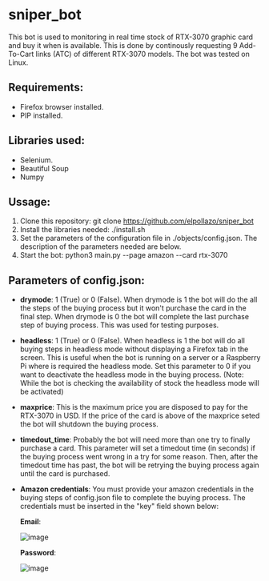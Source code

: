 # sniper_bot

This bot is used to monitoring in real time stock of RTX-3070 graphic card and buy it when is available. This is done by continously requesting 9 Add-To-Cart links (ATC) of different RTX-3070 models. The bot was tested on Linux.

## Requirements:
- Firefox browser installed.
- PIP installed.

## Libraries used:
- Selenium.
- Beautiful Soup
- Numpy

## Ussage:

1. Clone this repository: git clone https://github.com/elpollazo/sniper_bot
2. Install the libraries needed: ./install.sh
3. Set the parameters of the configuration file in ./objects/config.json. The description of the parameters needed are below.
4. Start the bot: python3 main.py --page amazon --card rtx-3070

## Parameters of config.json:

- **drymode**: 1 (True) or 0 (False). When drymode is 1 the bot will do the all the steps of the buying process but it won't purchase the card in the final step. When drymode is 0 the bot will complete the last purchase step of buying process. This was used for testing purposes.
- **headless**: 1 (True) or 0 (False). When headless is 1 the bot will do all buying steps in headless mode without displaying a Firefox tab in the screen. This is useful when the bot is running on a server or a Raspberry Pi where is required the headless mode. Set this parameter to 0 if you want to deactivate the headless mode in the buying process. (Note: While the bot is checking the availability of stock the headless mode will be activated)
- **maxprice**: This is the maximum price you are disposed to pay for the RTX-3070 in USD. If the price of the card is above of the maxprice seted the bot will shutdown the buying process. 
- **timedout_time**: Probably the bot will need more than one try to finally purchase a card. This parameter will set a timedout time (in seconds) if the buying process went wrong in a try for some reason. Then, after the timedout time has past, the bot will be retrying the buying process again until the card is purchased.
- **Amazon credentials**: You must provide your amazon credentials in the buying steps of config.json file to complete the buying process. The credentials must be inserted in the "key" field shown below:

    **Email**: 
  
    ![image](https://user-images.githubusercontent.com/57805712/123532457-30cf3580-d6db-11eb-9674-95bb2244ff94.png)

    **Password**:
  
    ![image](https://user-images.githubusercontent.com/57805712/123532476-56f4d580-d6db-11eb-85ef-806f06baaadc.png)


